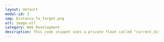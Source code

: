```yaml
---
layout: default
modal-id: 3
img: Distance_To_Target.png
alt: image-alt
category: Web Development
description: This code snippet uses a private float called "current_distance_to_target" and on the other side of the brackets I use a built in calculation called ".Distance", it takes two arguments (the obejct current position and the targets Current) and calculates the distance between, because this is in the update function it re calculates everyframe so the object is always aware of how far away the target is. There is also an if statement underneath that tests if the target is within a distance we have previously specified called detection_range, if it is we move onto another function otherwise we want our renderer component set to false to make us invisible to the player
---
```

